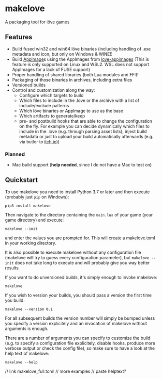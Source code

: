 # makelove

A packaging tool for [löve](https://love2d.org) games

## Features

- Build fused win32 and win64 löve binaries (including handling of .exe metadata and icon, but only on Windows & WINE!)
- Build [AppImage](https://appimage.org/)s using the AppImages from [love-appimages](pfirsich/love-appimages) (This is feature is only supported on Linux and WSL2. WSL does not support AppImages for a lack of FUSE support)
- Proper handling of shared libraries (both Lua modules and FFI)!
- Packaging of those binaries in archives, including extra files
- Versioned builds
- Control and customization along the way:
  - Configure which targets to build
  - Which files to include in the .love or the archive with a list of include/exclude patterns
  - Which löve binaries or AppImage to use as the base
  - Which artifacts to generate/keep
  - pre- and postbuild hooks that are able to change the configuration on the fly. For example you can decide dynamically which files to include in the .love (e.g. through parsing asset lists), inject build metadata or just to upload your build automatically afterwards (e.g. via butler to [itch.io](https://itch.io)))

### Planned

- Mac build support (**help needed**, since I do not have a Mac to test on)

## Quickstart

To use makelove you need to install Python 3.7 or later and then execute (probably just `pip` on Windows):

```
pip3 install makelove
```

Then navigate to the directory containing the `main.lua` of your game (your game directory) and execute:

```
makelove --init
```

and enter the values you are prompted for. This will create a makelove.toml in your working directory.

It is also possible to execute makelove without any configuration file (makelove will try to guess every configuration parameter), but `makelove --init` does not take long to execute and will probably give you way better results.

If you want to do unversioned builds, it's simply enough to invoke makelove:

```
makelove
```

If you wish to version your builds, you should pass a version the first time you build:

```
makelove --version 0.1
```

For all subsequent builds the version number will simply be bumped unless you specify a version explicitely and an invocation of makelove without arguments is enough.

There are a number of arguments you can specify to customize the build (e.g. to specify a configuration file explicitely, disable hooks, produce more verbose output or check the config file), so make sure to have a look at the help text of makelove:

```
makelove --help
```

// link makelove_full.toml
// more examples
// paste helptext?
